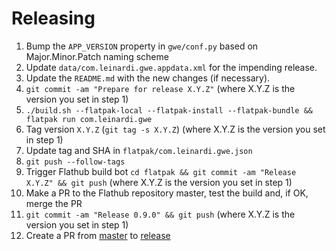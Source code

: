 # Releasing

1. Bump the `APP_VERSION` property in `gwe/conf.py` based on Major.Minor.Patch naming scheme
2. Update `data/com.leinardi.gwe.appdata.xml` for the impending release.
3. Update the `README.md` with the new changes (if necessary).
4. `git commit -am "Prepare for release X.Y.Z"` (where X.Y.Z is the version you set in step 1)
5. `./build.sh --flatpak-local --flatpak-install --flatpak-bundle && flatpak run com.leinardi.gwe`
6. Tag version `X.Y.Z` (`git tag -s X.Y.Z`) (where X.Y.Z is the version you set in step 1)
7. Update tag and SHA in `flatpak/com.leinardi.gwe.json`
8. `git push --follow-tags` 
9. Trigger Flathub build bot `cd flatpak && git commit -am "Release X.Y.Z" && git push` (where X.Y.Z is the version you set in step 1)
10. Make a PR to the Flathub repository master, test the build and, if OK, merge the PR
11. `git commit -am "Release 0.9.0" && git push` (where X.Y.Z is the version you set in step 1)
12. Create a PR from [master](../../tree/master) to [release](../../tree/release)
